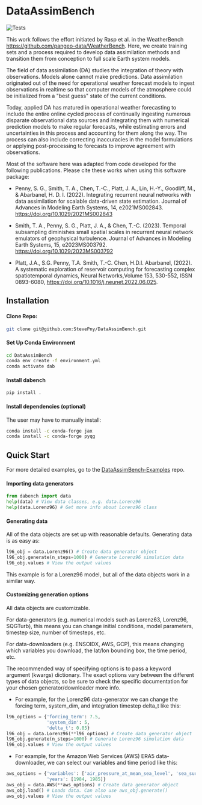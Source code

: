 # DataAssimBench

![Tests](https://github.com/StevePny/DataAssimBench/actions/workflows/python-ci-conda.yml/badge.svg)

This work follows the effort initiated by Rasp et al. in the WeatherBench <https://github.com/pangeo-data/WeatherBench>. Here, we create training sets and a process required to develop data assimilation methods and transition them from conception to full scale Earth system models.  

The field of data assimilation (DA) studies the integration of theory with observations. Models alone cannot make predictions. Data assimilation originated out of the need for operational weather forecast models to ingest observations in realtime so that computer models of the atmosphere could be initialized from a "best guess" state of the current conditions.  

Today, applied DA has matured in operational weather forecasting to include the entire online cycled process of continually ingesting numerous disparate observational data sources and integrating them with numerical prediction models to make regular forecasts, while estimating errors and uncertainties in this process and accounting for them along the way. The process can also include correcting inaccuracies in the model formulations or applying post-processing to forecasts to improve agreement with observations.  

Most of the software here was adapted from code developed for the following publications. Please cite these works when using this software package: 

- Penny, S. G., Smith, T. A., Chen, T.-C., Platt, J. A., Lin, H.-Y., Goodliff, M., & Abarbanel, H. D. I. (2022). Integrating recurrent neural networks with data assimilation for scalable data-driven state estimation. Journal of Advances in Modeling Earth Systems, 14, e2021MS002843. https://doi.org/10.1029/2021MS002843  

- Smith, T. A., Penny, S. G., Platt, J. A., & Chen, T.-C. (2023). Temporal subsampling diminishes small spatial scales in recurrent neural network emulators of geophysical turbulence. Journal of Advances in Modeling Earth Systems, 15, e2023MS003792. https://doi.org/10.1029/2023MS003792  

- Platt, J.A., S.G. Penny, T.A. Smith, T.-C. Chen, H.D.I. Abarbanel, (2022). A systematic exploration of reservoir computing for forecasting complex spatiotemporal dynamics,
Neural Networks,Volume 153, 530-552, ISSN 0893-6080, https://doi.org/10.1016/j.neunet.2022.06.025.


## Installation

#### Clone Repo:

```bash
git clone git@github.com:StevePny/DataAssimBench.git
```

#### Set Up Conda Environment

```bash
cd DataAssimBench
conda env create -f environment.yml
conda activate dab
```

#### Install dabench
```bash
pip install .
```

#### Install dependencies (optional)
The user may have to manually install:  
```bash
conda install -c conda-forge jax  
conda install -c conda-forge pyqg  
```

## Quick Start

For more detailed examples, go to the [DataAssimBench-Examples](https://github.com/StevePny/DataAssimBench-Examples) repo.

#### Importing data generators

```python
from dabench import data
help(data) # View data classes, e.g. data.Lorenz96
help(data.Lorenz96) # Get more info about Lorenz96 class
```

#### Generating data

All of the data objects are set up with reasonable defaults. Generating data is as easy as:

```python
l96_obj = data.Lorenz96() # Create data generator object
l96_obj.generate(n_steps=1000) # Generate Lorenz96 simulation data
l96_obj.values # View the output values
```
This example is for a Lorenz96 model, but all of the data objects work in a similar way.  


#### Customizing generation options

All data objects are customizable.

For data-generators (e.g. numerical models such as Lorenz63, Lorenz96, SQGTurb), this means you can change initial conditions, model parameters, timestep size, number of timesteps, etc.

For data-downloaders (e.g. ENSOIDX, AWS, GCP), this means changing which variables you download, the lat/lon bounding box, the time period, etc.

The recommended way of specifying options is to pass a keyword argument (kwargs) dictionary. The exact options vary between the different types of data objects, so be sure to check the specific documentation for your chosen generator/downloader more info.

- For example, for the Lorenz96 data-generator we can change the forcing term, system_dim, and integration timestep delta_t like this:

```python
l96_options = {'forcing_term': 7.5,
               'system_dim': 5,
               'delta_t': 0.05}
l96_obj = data.Lorenz96(**l96_options) # Create data generator object
l96_obj.generate(n_steps=1000) # Generate Lorenz96 simulation data
l96_obj.values # View the output values
```

- For example, for the Amazon Web Services (AWS) ERA5 data-downloader, we can select our variables and time period like this:

```python
aws_options = {'variables': ['air_pressure_at_mean_sea_level', 'sea_surface_temperature'],
               'years': [1984, 1985]}
aws_obj = data.AWS(**aws_options) # Create data generator object
aws_obj.load() # Loads data. Can also use aws_obj.generate()
aws_obj.values # View the output values
```

